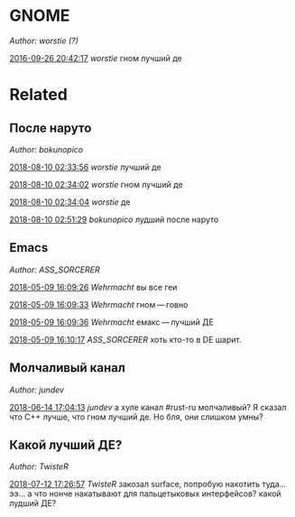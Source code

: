# GNOME

*Author: worstie (?)*

[2016-09-26 20:42:17](https://irclog.suburban.me/channel/irc.freenode.net/lor/?show-in-context=806893&limit=80) *worstie* гном лучший де

# Related

## После наруто

*Author: bokunopico*

[2018-08-10 02:33:56](https://irclog.suburban.me/channel/irc.freenode.net/lor/?show-in-context=1863218&limit=80) *worstie* лучший де

[2018-08-10 02:34:02](https://irclog.suburban.me/channel/irc.freenode.net/lor/?show-in-context=1863219&limit=80) *worstie* гном лучший де

[2018-08-10 02:34:04](https://irclog.suburban.me/channel/irc.freenode.net/lor/?show-in-context=1863220&limit=80) *worstie* де

[2018-08-10 02:51:29](https://irclog.suburban.me/channel/irc.freenode.net/lor/?show-in-context=1863221&limit=80) *bokunopico* лудший после наруто

## Emacs

*Author: ASS_SORCERER*

[2018-05-09 16:09:26](https://irclog.suburban.me/channel/irc.freenode.net/lor/?show-in-context=1679003&limit=80) *Wehrmacht* вы все геи

[2018-05-09 16:09:33](https://irclog.suburban.me/channel/irc.freenode.net/lor/?show-in-context=1679004&limit=80) *Wehrmacht* гном — говно

[2018-05-09 16:09:36](https://irclog.suburban.me/channel/irc.freenode.net/lor/?show-in-context=1679005&limit=80) *Wehrmacht* емакс — лучший ДЕ

[2018-05-09 16:10:17](https://irclog.suburban.me/channel/irc.freenode.net/lor/?show-in-context=1679008&limit=80) *ASS_SORCERER* хоть кто-то в DE шарит.

## Молчаливый канал

*Author: jundev*

[2018-06-14 17:04:13](https://irclog.suburban.me/channel/irc.freenode.net/lor/?show-in-context=1726145&limit=80) *jundev* а хуле канал #rust-ru молчаливый? Я сказал что С++ лучше, что гном лучший де. Но бля, они слишком умны?

## Какой лучший ДЕ?

*Author: TwisteR*

[2018-07-12 17:26:57](https://irclog.suburban.me/channel/irc.freenode.net/lor/?show-in-context=1789681&limit=80) *TwisteR* закозал surface, попробую накотить туда... ээ... а что нонче накатывают для пальцетыковых интерфейсов? какой лудший ДЕ?